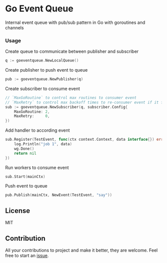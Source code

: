 # Go Event Queue

Internal event queue with pub/sub pattern in Go with goroutines and channels

### Usage

Create queue to communicate between publisher and subscriber
```go
q := goeventqueue.NewLocalQueue()
```


Create publisher to push event to queue
```go
pub := goeventqueue.NewPublisher(q)
```
	
Create subscriber to consume event
```go
// `MaxGoRoutine` to control max routines to consumer event
// `MaxRetry` to control max backoff times to re-consumer event if it failed
sub := goeventqueue.NewSubscriber(q, subscriber.Config{
    MaxGoRoutine: 2,
    MaxRetry:     0,
})
```

Add handler to according event
```go
sub.Register(TestEvent, func(ctx context.Context, data interface{}) error {
    log.Println("job 1", data)
    wg.Done()
    return nil
})
```

Run workers to consume event
```go
sub.Start(mainCtx)
```

Push event to queue
```go
pub.Publish(mainCtx, NewEvent(TestEvent, "say"))
```

## License
MIT

## Contribution
All your contributions to project and make it better, they are welcome. Feel free to start an [issue](https://github.com/duysmile/goeventqueue/issues).

